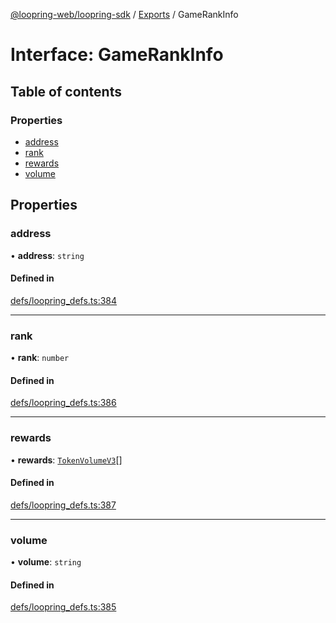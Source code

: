 [@loopring-web/loopring-sdk](../README.md) / [Exports](../modules.md) / GameRankInfo

# Interface: GameRankInfo

## Table of contents

### Properties

- [address](GameRankInfo.md#address)
- [rank](GameRankInfo.md#rank)
- [rewards](GameRankInfo.md#rewards)
- [volume](GameRankInfo.md#volume)

## Properties

### address

• **address**: `string`

#### Defined in

[defs/loopring_defs.ts:384](https://github.com/Loopring/loopring_sdk/blob/a4b843d/src/defs/loopring_defs.ts#L384)

___

### rank

• **rank**: `number`

#### Defined in

[defs/loopring_defs.ts:386](https://github.com/Loopring/loopring_sdk/blob/a4b843d/src/defs/loopring_defs.ts#L386)

___

### rewards

• **rewards**: [`TokenVolumeV3`](TokenVolumeV3.md)[]

#### Defined in

[defs/loopring_defs.ts:387](https://github.com/Loopring/loopring_sdk/blob/a4b843d/src/defs/loopring_defs.ts#L387)

___

### volume

• **volume**: `string`

#### Defined in

[defs/loopring_defs.ts:385](https://github.com/Loopring/loopring_sdk/blob/a4b843d/src/defs/loopring_defs.ts#L385)
